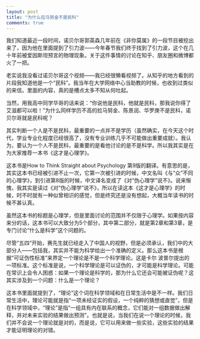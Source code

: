 ```yaml
---
layout: post
title: "为什么拉马努金不是民科"
comments: true
---
```

我们知道最近一段时间，诺贝尔哥郭英森几年前在《非你莫属》的一段节目被挖出来了，因为他在里面提到了引力波——今年春节我们终于找到了引力波，这个在几十年前被爱因斯坦预言的物理现象。关于这件事情的讨论在知乎、朋友圈和微博都火了一把。

老实说我没看过诺贝尔哥这个视频——我已经很懒看视频了。从知乎的地方看到的片段我知道他是一个“民科”。我当年在大学网络中心当助教的时候，也收到过类似的来信。里面的内容，真的是槽点太多不知从何吐起。

当然，用我高中同学华哥的话来说：“你说他是民科，他就是民科，那我说你得了艾滋都可以啦！”为什么同样学历不高的拉马努金、陈景润、华罗庚不是民科，诺贝尔哥就是民科呢？

其实判断一个人是不是民科，最重要的一点并不是学历（虽然确实，在今天这个时代，学业专业化程度已经很高了，没有专业训练几乎不可能做出重要成就）。我认为，要认为一个人不是民科，最重要的是看他讨论的是不是科学。所以我其实是在为大家推荐一本书《这才是心理学》。

这本书是How to Think Straight about Psychology 第9版的翻译。有意思的是，其实这本书已经被引进不止一次，它第一次被引进的时候，中文名叫《与“众”不同的心理学》，到引进第8版的时候，中文译名变成了《对“伪心理学”说不》。说来惭愧，我其实是读过《对“伪心理学”说不》，所以在读这本《这才是心理学》的时候，时不时就有一种似曾相识的感觉，但是终究还是没有想起，大概当年读书的时候不甚认真。

虽然这本书的标题是心理学，但是里面讨论的范围并不仅限于心理学。如果按内容来分的话，这本书可以大致分为5个部分，其中第二部分，就是第2章和第3章，是专门讨论“什么是科学”这个问题的。

尽管“五四”开始，赛先生就已经走入了中国人的视野，但是必须承认，我们中的大部分人——包括我，其实并不能为科学给出一个准确的定义。那么这本书是根据“可证伪性标准”来界定一个理论是不是一个科学理论。这是卡尔 波普尔提出的一项标准。这个标准是说，一个科学理论是可以证伪的，才可能是科学理论。可能在常识上会令人困惑：如果一个理论是科学的，那为什么它还会可能被证伪呢？这其实涉及到一个问题：什么是一个理论？

这本书里面就提到了，“理论”这个词在科学领域和在日常生活中是不一样。我们日常生活中，理论可能就是指“一项未经证实的假设，一个纯粹的猜想或直觉”，但是在科学领域中，“理论”是指“一组具有内在联系的概念，它们能对一组数据做出解释，并对未来实验的结果做出预测”。也就是说，当我们在说一个理论的时候，我们并不会说一个理论就是对的，而是说，它可以用来做一些实验，这些实验的结果才能证明理论的对错。
